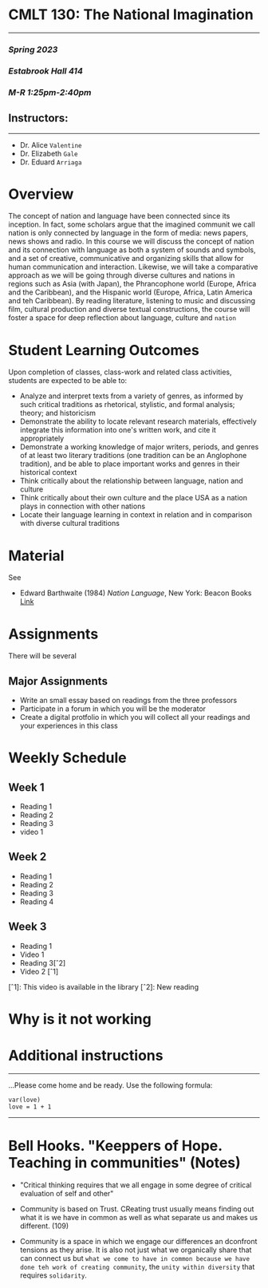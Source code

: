 # CMLT 130: The National Imagination
---

### *Spring 2023*
### *Estabrook Hall 414*
### *M-R 1:25pm-2:40pm*

## Instructors:
------

- Dr. Alice `Valentine`
- Dr. Elizabeth `Gale`
- Dr. Eduard `Arriaga`


# Overview

The concept of nation and language have been connected since its inception. In fact, some scholars argue that the imagined communit we call nation is only connected by language in the form of media: news papers, news shows and radio. In this course we will discuss the concept of nation and its connection with language as both a system of sounds and symbols, and a set of creative, communicative and organizing skills that allow for human communication and interaction. Likewise, we will take a comparative approach as we will be going through diverse cultures and nations in regions such as Asia (with Japan), the Phrancophone world (Europe, Africa and the Caribbean), and the Hispanic world (Europe, Africa, Latin America and teh Caribbean). By reading literature, listening to music and discussing film, cultural production and diverse textual constructions, the course will foster a space for deep reflection about language, culture and `nation`

# Student Learning Outcomes

Upon completion of classes, class-work and related class activities, students are expected to be able to: 

- Analyze and interpret texts from a variety of genres, as informed by such critical traditions as rhetorical, stylistic, and formal analysis; theory; and historicism
- Demonstrate the ability to locate relevant research materials, effectively integrate this information into one's written work, and cite it appropriately
- Demonstrate a working knowledge of major writers, periods, and genres of at least two literary traditions (one tradition can be an Anglophone tradition), and be able to place important works and genres in their historical context
- Think critically about the relationship between language, nation and culture
- Think critically about their own culture and the place USA as a nation plays in connection with other nations
- Locate their language learning in context in relation and in comparison with diverse cultural traditions

# Material

See 
- Edward Barthwaite (1984) *Nation Language*, New York: Beacon Books [Link](https://web.uniroma1.it/seai/sites/default/files/E.K.Brathwaite,%20NATION%20LANGUAGE.pdf) 


# Assignments

There will be several

## Major Assignments
- Write an small essay based on readings from the three professors
- Participate in a forum in which you will be the moderator
- Create a digital protfolio in which you will collect all your readings and your experiences in this class

# Weekly Schedule

## Week 1
- Reading 1
- Reading 2
- Reading 3
- video 1

## Week 2
- Reading 1
- Reading 2
- Reading 3
- Reading 4

## Week 3
- Reading 1
- Video 1
- Reading 3[ˆ2]
- Video 2 [ˆ1]

[ˆ1]: This video is available in the library
[ˆ2]: New reading

# Why is it not working

# Additional instructions
----
...Please come home and be ready. Use the following formula: 
```x = y 
var(love)
love = 1 + 1
```
***
# Bell Hooks. "Keeppers of Hope. Teaching in communities" (Notes)

- "Critical thinking requires that we all engage in some degree of critical evaluation of self 
and other" 

- Community is based on Trust. CReating trust usually means finding out what it is we have in common as well as what separate us and makes us different.  (109)
- Community is a space in which we engage our differences an dconfront tensions as they arise. It is also not just what we organically share that can connect us but `what we come to have in common because we have done teh work of creating community`, the `unity within diversity` that requires `solidarity`.

